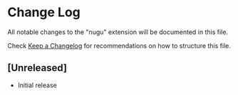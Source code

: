 # Change Log

All notable changes to the "nugu" extension will be documented in this file.

Check [Keep a Changelog](http://keepachangelog.com/) for recommendations on how to structure this file.

## [Unreleased]

- Initial release